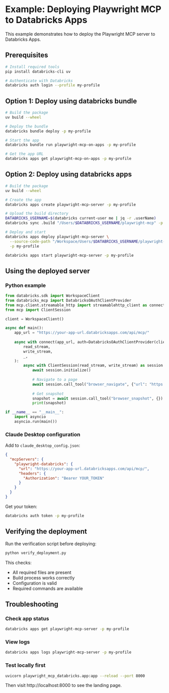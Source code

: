 # Example: Deploying Playwright MCP to Databricks Apps

This example demonstrates how to deploy the Playwright MCP server to Databricks Apps.

## Prerequisites

```bash
# Install required tools
pip install databricks-cli uv

# Authenticate with Databricks
databricks auth login --profile my-profile
```

## Option 1: Deploy using databricks bundle

```bash
# Build the package
uv build --wheel

# Deploy the bundle
databricks bundle deploy -p my-profile

# Start the app
databricks bundle run playwright-mcp-on-apps -p my-profile

# Get the app URL
databricks apps get playwright-mcp-on-apps -p my-profile
```

## Option 2: Deploy using databricks apps

```bash
# Build the package
uv build --wheel

# Create the app
databricks apps create playwright-mcp-server -p my-profile

# Upload the build directory
DATABRICKS_USERNAME=$(databricks current-user me | jq -r .userName)
databricks sync .build "/Users/$DATABRICKS_USERNAME/playwright-mcp" -p my-profile

# Deploy and start
databricks apps deploy playwright-mcp-server \
  --source-code-path "/Workspace/Users/$DATABRICKS_USERNAME/playwright-mcp" \
  -p my-profile

databricks apps start playwright-mcp-server -p my-profile
```

## Using the deployed server

### Python example

```python
from databricks.sdk import WorkspaceClient
from databricks_mcp import DatabricksOAuthClientProvider
from mcp.client.streamable_http import streamablehttp_client as connect
from mcp import ClientSession

client = WorkspaceClient()

async def main():
    app_url = "https://your-app-url.databricksapps.com/api/mcp/"
    
    async with connect(app_url, auth=DatabricksOAuthClientProvider(client)) as (
        read_stream,
        write_stream,
        _,
    ):
        async with ClientSession(read_stream, write_stream) as session:
            await session.initialize()
            
            # Navigate to a page
            await session.call_tool("browser_navigate", {"url": "https://example.com"})
            
            # Get snapshot
            snapshot = await session.call_tool("browser_snapshot", {})
            print(snapshot)

if __name__ == "__main__":
    import asyncio
    asyncio.run(main())
```

### Claude Desktop configuration

Add to `claude_desktop_config.json`:

```json
{
  "mcpServers": {
    "playwright-databricks": {
      "url": "https://your-app-url.databricksapps.com/api/mcp/",
      "headers": {
        "Authorization": "Bearer YOUR_TOKEN"
      }
    }
  }
}
```

Get your token:
```bash
databricks auth token -p my-profile
```

## Verifying the deployment

Run the verification script before deploying:

```bash
python verify_deployment.py
```

This checks:
- All required files are present
- Build process works correctly
- Configuration is valid
- Required commands are available

## Troubleshooting

### Check app status
```bash
databricks apps get playwright-mcp-server -p my-profile
```

### View logs
```bash
databricks apps logs playwright-mcp-server -p my-profile
```

### Test locally first
```bash
uvicorn playwright_mcp_databricks.app:app --reload --port 8000
```

Then visit http://localhost:8000 to see the landing page.
